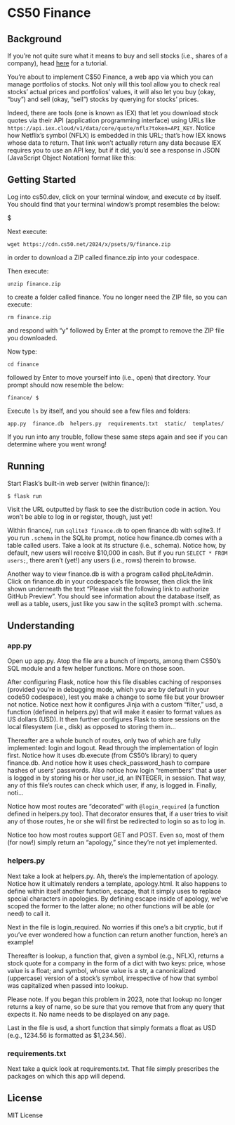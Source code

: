 
# CS50 Finance

## Background

If you’re not quite sure what it means to buy and sell stocks (i.e., shares of a company), head [here](https://www.investopedia.com/terms/s/stock.asp) for a tutorial.

You’re about to implement C$50 Finance, a web app via which you can manage portfolios of stocks. Not only will this tool allow you to check real stocks’ actual prices and portfolios’ values, it will also let you buy (okay, “buy”) and sell (okay, “sell”) stocks by querying for stocks’ prices.

Indeed, there are tools (one is known as IEX) that let you download stock quotes via their API (application programming interface) using URLs like `https://api.iex.cloud/v1/data/core/quote/nflx?token=API_KEY`. Notice how Netflix’s symbol (NFLX) is embedded in this URL; that’s how IEX knows whose data to return. That link won’t actually return any data because IEX requires you to use an API key, but if it did, you’d see a response in JSON (JavaScript Object Notation) format like this:

## Getting Started

Log into cs50.dev, click on your terminal window, and execute `cd` by itself. You should find that your terminal window’s prompt resembles the below:

$

Next execute:

```
wget https://cdn.cs50.net/2024/x/psets/9/finance.zip
```

in order to download a ZIP called finance.zip into your codespace.

Then execute:

```
unzip finance.zip
```

to create a folder called finance. You no longer need the ZIP file, so you can execute:

```
rm finance.zip
```

and respond with “y” followed by Enter at the prompt to remove the ZIP file you downloaded.

Now type:

```
cd finance
```

followed by Enter to move yourself into (i.e., open) that directory. Your prompt should now resemble the below:

```
finance/ $
```

Execute `ls` by itself, and you should see a few files and folders:

```
app.py  finance.db  helpers.py  requirements.txt  static/  templates/
```

If you run into any trouble, follow these same steps again and see if you can determine where you went wrong!

## Running

Start Flask’s built-in web server (within finance/):

```
$ flask run
```

Visit the URL outputted by flask to see the distribution code in action. You won’t be able to log in or register, though, just yet!

Within finance/, run `sqlite3 finance.db` to open finance.db with sqlite3. If you run `.schema` in the SQLite prompt, notice how finance.db comes with a table called users. Take a look at its structure (i.e., schema). Notice how, by default, new users will receive $10,000 in cash. But if you run `SELECT * FROM users;`, there aren’t (yet!) any users (i.e., rows) therein to browse.

Another way to view finance.db is with a program called phpLiteAdmin. Click on finance.db in your codespace’s file browser, then click the link shown underneath the text “Please visit the following link to authorize GitHub Preview”. You should see information about the database itself, as well as a table, users, just like you saw in the sqlite3 prompt with .schema.

## Understanding

### app.py

Open up app.py. Atop the file are a bunch of imports, among them CS50’s SQL module and a few helper functions. More on those soon.

After configuring Flask, notice how this file disables caching of responses (provided you’re in debugging mode, which you are by default in your code50 codespace), lest you make a change to some file but your browser not notice. Notice next how it configures Jinja with a custom “filter,” usd, a function (defined in helpers.py) that will make it easier to format values as US dollars (USD). It then further configures Flask to store sessions on the local filesystem (i.e., disk) as opposed to storing them in...

Thereafter are a whole bunch of routes, only two of which are fully implemented: login and logout. Read through the implementation of login first. Notice how it uses db.execute (from CS50’s library) to query finance.db. And notice how it uses check_password_hash to compare hashes of users’ passwords. Also notice how login “remembers” that a user is logged in by storing his or her user_id, an INTEGER, in session. That way, any of this file’s routes can check which user, if any, is logged in. Finally, noti...

Notice how most routes are “decorated” with `@login_required` (a function defined in helpers.py too). That decorator ensures that, if a user tries to visit any of those routes, he or she will first be redirected to login so as to log in.

Notice too how most routes support GET and POST. Even so, most of them (for now!) simply return an “apology,” since they’re not yet implemented.

### helpers.py

Next take a look at helpers.py. Ah, there’s the implementation of apology. Notice how it ultimately renders a template, apology.html. It also happens to define within itself another function, escape, that it simply uses to replace special characters in apologies. By defining escape inside of apology, we’ve scoped the former to the latter alone; no other functions will be able (or need) to call it.

Next in the file is login_required. No worries if this one’s a bit cryptic, but if you’ve ever wondered how a function can return another function, here’s an example!

Thereafter is lookup, a function that, given a symbol (e.g., NFLX), returns a stock quote for a company in the form of a dict with two keys: price, whose value is a float; and symbol, whose value is a str, a canonicalized (uppercase) version of a stock’s symbol, irrespective of how that symbol was capitalized when passed into lookup.

Please note. If you began this problem in 2023, note that lookup no longer returns a key of name, so be sure that you remove that from any query that expects it. No name needs to be displayed on any page.

Last in the file is usd, a short function that simply formats a float as USD (e.g., 1234.56 is formatted as $1,234.56).

### requirements.txt

Next take a quick look at requirements.txt. That file simply prescribes the packages on which this app will depend.

## License

MIT License

